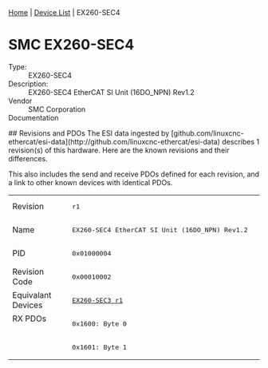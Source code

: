 <div class="nav"><a href="/esi-data">Home</a> | <a href="/esi-data/devices">Device List</a> | EX260-SEC4</div>

#  SMC EX260-SEC4

<dl>
  <dt>Type:</dt><dd>EX260-SEC4</dd>
  <dt>Description:</dt><dd>EX260-SEC4 EtherCAT SI Unit (16DO_NPN) Rev1.2</dd>
  <dt>Vendor</dt><dd>SMC Corporation</dd>
  <dt>Documentation</dt><dd><a href=""></a></dd>
</dl>
## Revisions and PDOs
The ESI data ingested by [github.com/linuxcnc-ethercat/esi-data](http://github.com/linuxcnc-ethercat/esi-data) describes 1 revision(s) of this hardware.  Here are the known revisions and their differences.

This also includes the send and receive PDOs defined for each revision, and a link to other known devices with identical PDOs.

<table>
<tr >
<td class="first">Revision</td>
<td ><pre>r1</pre></td>
</tr>
<tr >
<td class="first">Name</td>
<td ><pre>EX260-SEC4 EtherCAT SI Unit (16DO_NPN) Rev1.2</pre></td>
</tr>
<tr >
<td class="first">PID</td>
<td ><pre>0x01000004</pre></td>
</tr>
<tr >
<td class="first">Revision Code</td>
<td ><pre>0x00010002</pre></td>
</tr>
<tr >
<td class="first">Equivalant Devices</td>
<td ><pre><a href="EX260-SEC3">EX260-SEC3 r1</a></pre></td>
</tr>
<tr class="rxpdo pdosection">
<td class="first" rowspan=2 valign=top>RX PDOs</td>
<td><pre>0x1600: Byte 0</pre></td>
<td></td>
</tr>
<tr class="rxpdo pdosection">
<td ><pre>0x1601: Byte 1</pre></td>
</tr>
</table>
